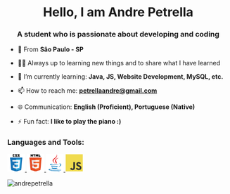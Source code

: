 <h1 align="center">Hello, I am Andre Petrella</h1>
<h3 align="center">A student who is passionate about developing and coding</h3>

- 📍 From **São Paulo - SP**

- 🧑‍💻 Always up to learning new things and to share what I have learned

- 🌱 I’m currently learning: **Java, JS, Website Development, MySQL, etc.**

- 📫 How to reach me: **petrellaandre@gmail.com**

- 🌐 Communication: **English (Proficient), Portuguese (Native)**

- ⚡ Fun fact: **I like to play the piano :)**


<h3 align="left">Languages and Tools:</h3>
<p align="left"> <a href="https://www.w3schools.com/css/" target="_blank" rel="noreferrer"> <img src="https://raw.githubusercontent.com/devicons/devicon/master/icons/css3/css3-original-wordmark.svg" alt="css3" width="40" height="40"/> </a> <a href="https://www.w3.org/html/" target="_blank" rel="noreferrer"> <img src="https://raw.githubusercontent.com/devicons/devicon/master/icons/html5/html5-original-wordmark.svg" alt="html5" width="40" height="40"/> </a> <a href="https://www.java.com" target="_blank" rel="noreferrer"> <img src="https://raw.githubusercontent.com/devicons/devicon/master/icons/java/java-original.svg" alt="java" width="40" height="40"/> </a> <a href="https://developer.mozilla.org/en-US/docs/Web/JavaScript" target="_blank" rel="noreferrer"> <img src="https://raw.githubusercontent.com/devicons/devicon/master/icons/javascript/javascript-original.svg" alt="javascript" width="40" height="40"/> </a> </p>

<p><img align="center" src="https://github-readme-stats.vercel.app/api/top-langs?username=andrepetrella&show_icons=true&theme=dark&locale=en&layout=compact" alt="andrepetrella" /></p>
